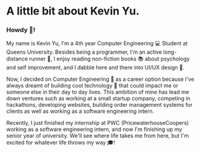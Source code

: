 # A little bit about Kevin Yu.
### Howdy 👋!

My name is Kevin Yu, I'm a 4th year Computer Engineering :computer: Student at Queens University. Besides being a programmer, I'm an active long-distance runner :runner:, I enjoy reading non-fiction books :books: about psychology and self improvement, and I dabble here and there into UI/UX design :art:. 

Now, I decided on Computer Engineering :electric_plug: as a career option because I've always dreamt of building cool technology :iphone: that could impact me or someone else in their day to day lives. This ambition of mine has lead me down ventures such as working at a small startup company, competing in hackathons, developing websites, building order management systems for clients as well as working as a software engineering intern.

Recently, I just finished my internship at PWC (PricewaterhouseCoopers) working as a software engineering intern, and now I'm finishing up my senior year of university. We'll see where life takes me from here, but I'm excited for whatever life throws my way :mortar_board:!


<!--
**KevinYuCode/KevinYuCode** is a ✨ _special_ ✨ repository because its `README.md` (this file) appears on your GitHub profile.

Here are some ideas to get you started:

- 🔭 I’m currently working on ...
- 🌱 I’m currently learning ...
- 👯 I’m looking to collaborate on ...
- 🤔 I’m looking for help with ...
- 💬 Ask me about ...
- 📫 How to reach me: ...
- 😄 Pronouns: ...
- ⚡ Fun fact: ...
-->
